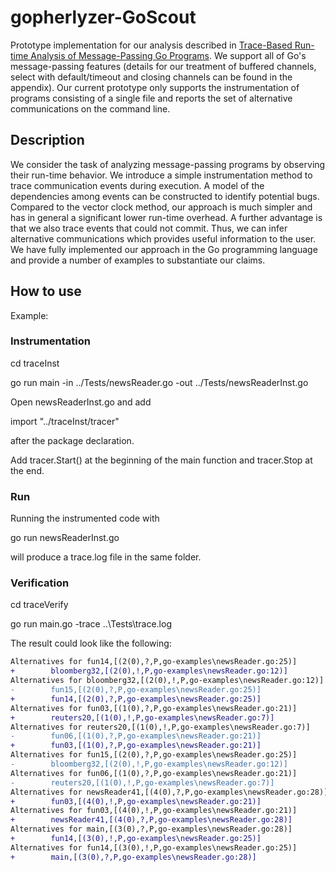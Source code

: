 # gopherlyzer-GoScout

Prototype implementation for our analysis described in [Trace-Based Run-time Analysis of Message-Passing Go Programs](https://www.home.hs-karlsruhe.de/~suma0002/publications/go-trace-based-run-time-analysis.pdf). 
We support all of Go's message-passing features (details for our
treatment of buffered channels, select with default/timeout and
closing channels can be found in the appendix).
Our current prototype only supports the instrumentation of programs
consisting of a single file and reports the
set of alternative communications on the command line.


## Description

We consider the task of analyzing message-passing programs
by observing their run-time behavior.
We introduce a simple instrumentation method to trace communication events
during execution. A model of the dependencies among events can
be constructed to identify  potential bugs.
Compared to the vector clock method, our approach is much simpler and
has in general a significant lower run-time overhead.
A further advantage is that we also trace events
that could not commit. Thus, we can infer
alternative communications which provides useful information to the user.
We have fully implemented our approach in the Go programming language
and provide a number of examples to substantiate our claims.

## How to use

Example:

### Instrumentation

cd traceInst

go run main -in ../Tests/newsReader.go -out ../Tests/newsReaderInst.go

Open newsReaderInst.go and add 

import "../traceInst/tracer" 

after the package declaration.

Add tracer.Start() at the beginning of the main function and tracer.Stop at the end.

### Run
Running the instrumented code with

go run newsReaderInst.go

will produce a trace.log file in the same folder.

### Verification

cd traceVerify

go run main.go -trace ..\Tests\trace.log

The result could look like the following:

```diff
Alternatives for fun14,[(2(0),?,P,go-examples\newsReader.go:25)]
+        bloomberg32,[(2(0),!,P,go-examples\newsReader.go:12)]
Alternatives for bloomberg32,[(2(0),!,P,go-examples\newsReader.go:12)]
-        fun15,[(2(0),?,P,go-examples\newsReader.go:25)]
+        fun14,[(2(0),?,P,go-examples\newsReader.go:25)]
Alternatives for fun03,[(1(0),?,P,go-examples\newsReader.go:21)]
+        reuters20,[(1(0),!,P,go-examples\newsReader.go:7)]
Alternatives for reuters20,[(1(0),!,P,go-examples\newsReader.go:7)]
-        fun06,[(1(0),?,P,go-examples\newsReader.go:21)]
+        fun03,[(1(0),?,P,go-examples\newsReader.go:21)]
Alternatives for fun15,[(2(0),?,P,go-examples\newsReader.go:25)]
-        bloomberg32,[(2(0),!,P,go-examples\newsReader.go:12)]
Alternatives for fun06,[(1(0),?,P,go-examples\newsReader.go:21)]
-        reuters20,[(1(0),!,P,go-examples\newsReader.go:7)]
Alternatives for newsReader41,[(4(0),?,P,go-examples\newsReader.go:28)]
+        fun03,[(4(0),!,P,go-examples\newsReader.go:21)]
Alternatives for fun03,[(4(0),!,P,go-examples\newsReader.go:21)]
+        newsReader41,[(4(0),?,P,go-examples\newsReader.go:28)]
Alternatives for main,[(3(0),?,P,go-examples\newsReader.go:28)]
+        fun14,[(3(0),!,P,go-examples\newsReader.go:25)]
Alternatives for fun14,[(3(0),!,P,go-examples\newsReader.go:25)]
+        main,[(3(0),?,P,go-examples\newsReader.go:28)]
```